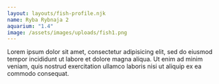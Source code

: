 ```yaml
---
layout: layouts/fish-profile.njk
name: Ryba Rybnaja 2
aquarium: "1.4"
image: /assets/images/uploads/fish1.png
---
```


Lorem ipsum dolor sit amet, consectetur adipisicing elit, sed do eiusmod tempor incididunt ut labore et dolore magna aliqua. Ut enim ad minim veniam, quis nostrud exercitation ullamco laboris nisi ut aliquip ex ea commodo consequat.
